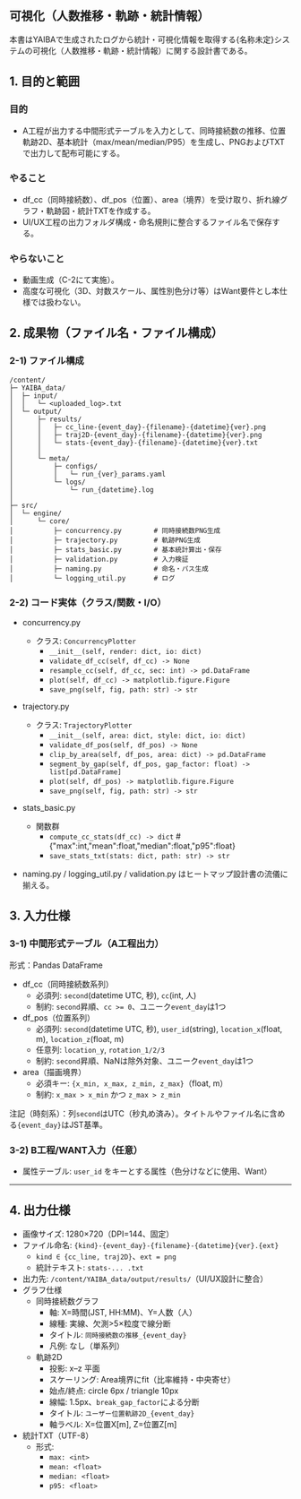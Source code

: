 ## 可視化（人数推移・軌跡・統計情報）
本書はYAIBAで生成されたログから統計・可視化情報を取得する{名称未定}システムの可視化（人数推移・軌跡・統計情報）に関する設計書である。

## 1. 目的と範囲
### 目的
- A工程が出力する中間形式テーブルを入力として、同時接続数の推移、位置軌跡2D、基本統計（max/mean/median/P95）を生成し、PNGおよびTXTで出力して配布可能にする。

### やること
- df_cc（同時接続数）、df_pos（位置）、area（境界）を受け取り、折れ線グラフ・軌跡図・統計TXTを作成する。
- UI/UX工程の出力フォルダ構成・命名規則に整合するファイル名で保存する。

### やらないこと
- 動画生成（C-2にて実施）。
- 高度な可視化（3D、対数スケール、属性別色分け等）はWant要件とし本仕様では扱わない。

## 2. 成果物（ファイル名・ファイル構成）
### 2-1) ファイル構成
```
/content/
├─ YAIBA_data/
│  ├─ input/
│  │   └─ <uploaded_log>.txt
│  └─ output/
│      ├─ results/
│      │   ├─ cc_line-{event_day}-{filename}-{datetime}{ver}.png
│      │   ├─ traj2D-{event_day}-{filename}-{datetime}{ver}.png
│      │   └─ stats-{event_day}-{filename}-{datetime}{ver}.txt
│      │
│      └─ meta/
│          ├─ configs/
│          │   └─ run_{ver}_params.yaml
│          └─ logs/
│              └─ run_{datetime}.log
│
├─ src/
│  └─ engine/
│      └─ core/
│          ├─ concurrency.py        # 同時接続数PNG生成
│          ├─ trajectory.py         # 軌跡PNG生成
│          ├─ stats_basic.py        # 基本統計算出・保存
│          ├─ validation.py         # 入力検証
│          ├─ naming.py             # 命名・パス生成
│          └─ logging_util.py       # ログ
```

### 2-2) コード実体（クラス/関数・I/O）
- concurrency.py
  - クラス: `ConcurrencyPlotter`
    - `__init__(self, render: dict, io: dict)`
    - `validate_df_cc(self, df_cc) -> None`
    - `resample_cc(self, df_cc, sec: int) -> pd.DataFrame`
    - `plot(self, df_cc) -> matplotlib.figure.Figure`
    - `save_png(self, fig, path: str) -> str`

- trajectory.py
  - クラス: `TrajectoryPlotter`
    - `__init__(self, area: dict, style: dict, io: dict)`
    - `validate_df_pos(self, df_pos) -> None`
    - `clip_by_area(self, df_pos, area: dict) -> pd.DataFrame`
    - `segment_by_gap(self, df_pos, gap_factor: float) -> list[pd.DataFrame]`
    - `plot(self, df_pos) -> matplotlib.figure.Figure`
    - `save_png(self, fig, path: str) -> str`

- stats_basic.py
  - 関数群
    - `compute_cc_stats(df_cc) -> dict`  # {"max":int,"mean":float,"median":float,"p95":float}
    - `save_stats_txt(stats: dict, path: str) -> str`

- naming.py / logging_util.py / validation.py はヒートマップ設計書の流儀に揃える。

## 3. 入力仕様
### 3-1) 中間形式テーブル（A工程出力）
形式：Pandas DataFrame

- df_cc（同時接続数系列）
  - 必須列: `second`(datetime UTC, 秒), `cc`(int, 人)
  - 制約: `second`昇順、`cc >= 0`、ユニーク`event_day`は1つ
- df_pos（位置系列）
  - 必須列: `second`(datetime UTC, 秒), `user_id`(string), `location_x`(float, m), `location_z`(float, m)
  - 任意列: `location_y`, `rotation_1/2/3`
  - 制約: `second`昇順、NaNは除外対象、ユニーク`event_day`は1つ
- area（描画境界）
  - 必須キー: `{x_min, x_max, z_min, z_max}`（float, m）
  - 制約: `x_max > x_min` かつ `z_max > z_min`

注記（時刻系）：列`second`はUTC（秒丸め済み）。タイトルやファイル名に含める`{event_day}`はJST基準。

### 3-2) B工程/WANT入力（任意）
- 属性テーブル: `user_id` をキーとする属性（色分けなどに使用、Want）

---

## 4. 出力仕様
- 画像サイズ: 1280×720（DPI=144、固定）
- ファイル命名: `{kind}-{event_day}-{filename}-{datetime}{ver}.{ext}`
  - `kind ∈ {cc_line, traj2D}`、`ext = png`
  - 統計テキスト: `stats-... .txt`
- 出力先: `/content/YAIBA_data/output/results/`（UI/UX設計に整合）
- グラフ仕様
  - 同時接続数グラフ
    - 軸: X=時間(JST, HH:MM)、Y=人数（人）
    - 線種: 実線、欠測>5×粒度で線分断
    - タイトル: `同時接続数の推移_{event_day}`
    - 凡例: なし（単系列）
  - 軌跡2D
    - 投影: x–z 平面
    - スケーリング: Area境界にfit（比率維持・中央寄せ）
    - 始点/終点: circle 6px / triangle 10px
    - 線幅: 1.5px、`break_gap_factor`による分断
    - タイトル: `ユーザー位置軌跡2D_{event_day}`
    - 軸ラベル: X=位置X[m], Z=位置Z[m]
- 統計TXT（UTF-8）
  - 形式:
    - `max: <int>`
    - `mean: <float>`
    - `median: <float>`
    - `p95: <float>`
